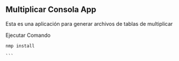 

## Multiplicar Consola App

Esta es una aplicación para generar archivos de tablas de multiplicar

Ejecutar Comando

````
nmp install

```